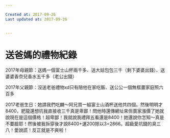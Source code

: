 ```yaml
---

Created at: 2017-09-26
Last updated at: 2017-09-26


---
```


# 送爸媽的禮物紀錄


2017年母親節：送媽一個富士山杯兩千多、送大姑包包三千（剩下婆婆出錢）、送婆婆香奈兒香水五千多（老公出錢）

2017年父親節：沒送老爸禮物xd只有陪他在家吃飯、送公公一個無框畫家庭照六百多

2017老爸生日：她請我們吃麟～阿兄買一組富士山酒杯送他共四個。然後明明才8400，肥龍還想坑我直接收三千真是卑鄙！問他時還傳網址來但賣家漲價了她就說現在是這個價格！超卑鄙！我就說我禮拜五看還是8400！她還說你怎知～真是不要臉耶！然後被我拆穿後才說8400+運200除以3=2866。超級愛坑錢的臭三八！愛說謊！反正就是不爽啦！

